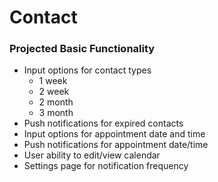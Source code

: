 # Contact

### Projected Basic Functionality
* Input options for contact types
  * 1 week
  * 2 week
  * 2 month
  * 3 month
* Push notifications for expired contacts
* Input options for appointment date and time
* Push notifications for appointment date/time
* User ability to edit/view calendar
* Settings page for notification frequency
